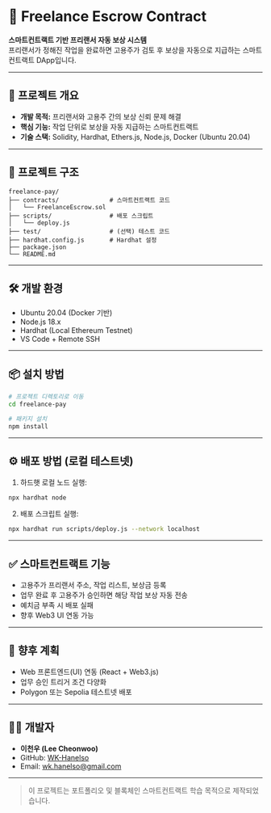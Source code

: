 # 🧾 Freelance Escrow Contract

**스마트컨트랙트 기반 프리랜서 자동 보상 시스템**  
프리랜서가 정해진 작업을 완료하면 고용주가 검토 후 보상을 자동으로 지급하는 스마트컨트랙트 DApp입니다.

---

## 🚀 프로젝트 개요

- **개발 목적:** 프리랜서와 고용주 간의 보상 신뢰 문제 해결
- **핵심 기능:** 작업 단위로 보상을 자동 지급하는 스마트컨트랙트
- **기술 스택:** Solidity, Hardhat, Ethers.js, Node.js, Docker (Ubuntu 20.04)

---

## 📂 프로젝트 구조

```
freelance-pay/
├── contracts/              # 스마트컨트랙트 코드
│   └── FreelanceEscrow.sol
├── scripts/                # 배포 스크립트
│   └── deploy.js
├── test/                   # (선택) 테스트 코드
├── hardhat.config.js       # Hardhat 설정
├── package.json
└── README.md
```

---

## 🛠️ 개발 환경

- Ubuntu 20.04 (Docker 기반)
- Node.js 18.x
- Hardhat (Local Ethereum Testnet)
- VS Code + Remote SSH

---

## 📦 설치 방법

```bash
# 프로젝트 디렉토리로 이동
cd freelance-pay

# 패키지 설치
npm install
```

---

## ⚙️ 배포 방법 (로컬 테스트넷)

1. 하드햇 로컬 노드 실행:

```bash
npx hardhat node
```

2. 배포 스크립트 실행:

```bash
npx hardhat run scripts/deploy.js --network localhost
```

---

## ✅ 스마트컨트랙트 기능

- 고용주가 프리랜서 주소, 작업 리스트, 보상금 등록
- 업무 완료 후 고용주가 승인하면 해당 작업 보상 자동 전송
- 예치금 부족 시 배포 실패
- 향후 Web3 UI 연동 가능

---

## 📌 향후 계획

- Web 프론트엔드(UI) 연동 (React + Web3.js)
- 업무 승인 트리거 조건 다양화
- Polygon 또는 Sepolia 테스트넷 배포

---

## 🧑‍💻 개발자

- **이천우 (Lee Cheonwoo)**
- GitHub: [WK-Hanelso](https://github.com/WK-Hanelso)
- Email: wk.hanelso@gmail.com

---

> 이 프로젝트는 포트폴리오 및 블록체인 스마트컨트랙트 학습 목적으로 제작되었습니다.
